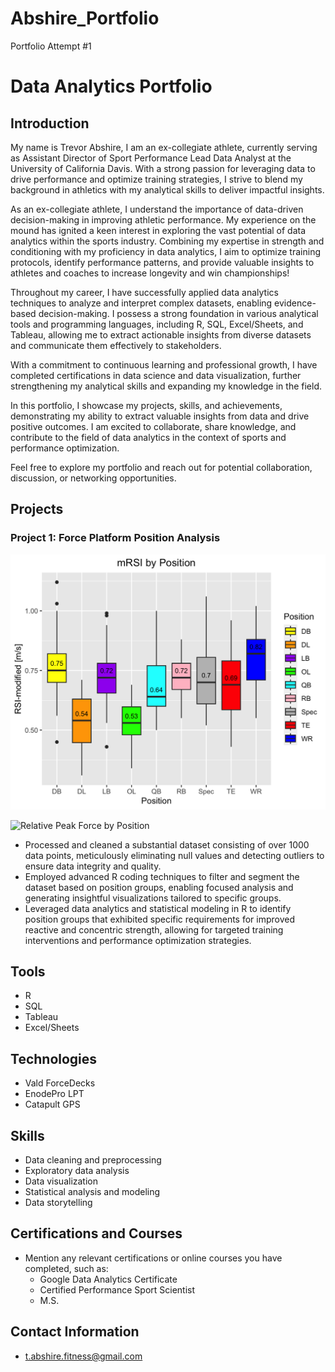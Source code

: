 # Abshire_Portfolio
Portfolio Attempt #1

# Data Analytics Portfolio

## Introduction

My name is Trevor Abshire, I am an ex-collegiate athlete, currently serving as Assistant Director of Sport Performance Lead Data Analyst at the University of California Davis. With a strong passion for leveraging data to drive performance and optimize training strategies, I strive to blend my background in athletics with my analytical skills to deliver impactful insights.

As an ex-collegiate athlete, I understand the importance of data-driven decision-making in improving athletic performance. My experience on the mound has ignited a keen interest in exploring the vast potential of data analytics within the sports industry. Combining my expertise in strength and conditioning with my proficiency in data analytics, I aim to optimize training protocols, identify performance patterns, and provide valuable insights to athletes and coaches to increase longevity and win championships!

Throughout my career, I have successfully applied data analytics techniques to analyze and interpret complex datasets, enabling evidence-based decision-making. I possess a strong foundation in various analytical tools and programming languages, including R, SQL, Excel/Sheets, and Tableau, allowing me to extract actionable insights from diverse datasets and communicate them effectively to stakeholders.

With a commitment to continuous learning and professional growth, I have completed certifications in data science and data visualization, further strengthening my analytical skills and expanding my knowledge in the field.

In this portfolio, I showcase my projects, skills, and achievements, demonstrating my ability to extract valuable insights from data and drive positive outcomes. I am excited to collaborate, share knowledge, and contribute to the field of data analytics in the context of sports and performance optimization.

Feel free to explore my portfolio and reach out for potential collaboration, discussion, or networking opportunities.

## Projects

### Project 1: Force Platform Position Analysis
![mRSI by Position](mRSI_Position_Boxplot.png)

![Relative Peak Force by Position](https://github.com/ktrev123/Abshire_Portfolio/assets/138731104/8657f5dc-9623-4a3d-8309-327a9493eb44)
- Processed and cleaned a substantial dataset consisting of over 1000 data points, meticulously eliminating null values and detecting outliers to ensure data integrity and quality.
- Employed advanced R coding techniques to filter and segment the dataset based on position groups, enabling focused analysis and generating insightful visualizations tailored to specific groups.
- Leveraged data analytics and statistical modeling in R to identify position groups that exhibited specific requirements for improved reactive and concentric strength, allowing for targeted training interventions and performance optimization strategies.




## Tools
  - R
  - SQL
  - Tableau
  - Excel/Sheets

## Technologies
  - Vald ForceDecks
  - EnodePro LPT
  - Catapult GPS
  
## Skills
  - Data cleaning and preprocessing
  - Exploratory data analysis
  - Data visualization
  - Statistical analysis and modeling
  - Data storytelling
  
## Certifications and Courses
- Mention any relevant certifications or online courses you have completed, such as:
  - Google Data Analytics Certificate
  - Certified Performance Sport Scientist
  - M.S.

## Contact Information
- t.abshire.fitness@gmail.com

